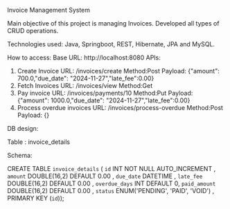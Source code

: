 Invoice Management System

Main objective of this project is managing Invoices. Developed all types of CRUD operations.

Technologies used: Java, Springboot, REST, Hibernate, JPA and MySQL.

How to access:
Base URL: http://localhost:8080
APIs:
1. Create Invoice
    URL: /invoices/create
    Method:Post
    Payload: {"amount": 700.0,"due_date": "2024-11-27","late_fee":0.00}
2. Fetch Invoices
    URL: /invoices/view
    Method:Get
3. Pay invoice
    URL: /invoices/payments/10
    Method:Put
    Payload: {"amount": 1000.0,"due_date": "2024-11-27","late_fee":0.00}
4. Process overdue invoices
    URL: /invoices/process-overdue
    Method:Post
    Payload: {}

DB design:

Table : invoice_details

Schema:

CREATE TABLE `invoice_details` (
`id` INT NOT NULL AUTO_INCREMENT ,
`amount` DOUBLE(16,2) DEFAULT 0.00 ,
`due_date` DATETIME ,
`late_fee` DOUBLE(16,2) DEFAULT 0.00 ,
`overdue_days` INT DEFAULT 0,
`paid_amount` DOUBLE(16,2) DEFAULT 0.00 ,
`status` ENUM('PENDING', 'PAID', 'VOID') ,
PRIMARY KEY (`id`));
 
 
 
